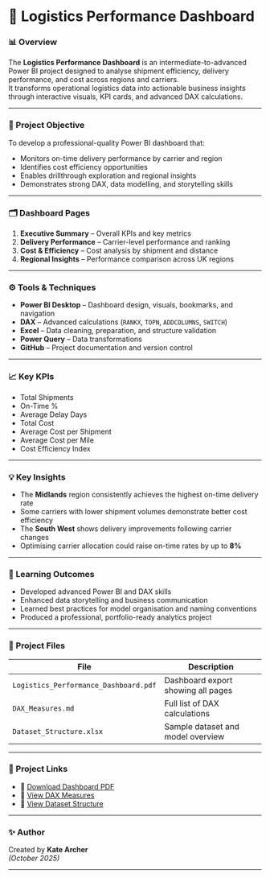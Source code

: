 # 🚚 Logistics Performance Dashboard

### 📊 Overview
The **Logistics Performance Dashboard** is an intermediate-to-advanced Power BI project designed to analyse shipment efficiency, delivery performance, and cost across regions and carriers.  
It transforms operational logistics data into actionable business insights through interactive visuals, KPI cards, and advanced DAX calculations.

---

### 🧭 Project Objective
To develop a professional-quality Power BI dashboard that:
- Monitors on-time delivery performance by carrier and region  
- Identifies cost efficiency opportunities  
- Enables drillthrough exploration and regional insights  
- Demonstrates strong DAX, data modelling, and storytelling skills  

---

### 🗂️ Dashboard Pages
1. **Executive Summary** – Overall KPIs and key metrics  
2. **Delivery Performance** – Carrier-level performance and ranking  
3. **Cost & Efficiency** – Cost analysis by shipment and distance  
4. **Regional Insights** – Performance comparison across UK regions  

---

### ⚙️ Tools & Techniques
- **Power BI Desktop** – Dashboard design, visuals, bookmarks, and navigation  
- **DAX** – Advanced calculations (`RANKX`, `TOPN`, `ADDCOLUMNS`, `SWITCH`)  
- **Excel** – Data cleaning, preparation, and structure validation  
- **Power Query** – Data transformations  
- **GitHub** – Project documentation and version control  

---

### 📈 Key KPIs
- Total Shipments  
- On-Time %  
- Average Delay Days  
- Total Cost  
- Average Cost per Shipment  
- Average Cost per Mile  
- Cost Efficiency Index  

---

### 💡 Key Insights
- The **Midlands** region consistently achieves the highest on-time delivery rate  
- Some carriers with lower shipment volumes demonstrate better cost efficiency  
- The **South West** shows delivery improvements following carrier changes  
- Optimising carrier allocation could raise on-time rates by up to **8%**  

---

### 🧠 Learning Outcomes
- Developed advanced Power BI and DAX skills  
- Enhanced data storytelling and business communication  
- Learned best practices for model organisation and naming conventions  
- Produced a professional, portfolio-ready analytics project  

---

### 📂 Project Files
| File | Description |
|------|--------------|
| `Logistics_Performance_Dashboard.pdf` | Dashboard export showing all pages |
| `DAX_Measures.md` | Full list of DAX calculations |
| `Dataset_Structure.xlsx` | Sample dataset and model overview |

---

### 🔗 Project Links
- 📄 [Download Dashboard PDF](./Logistics%20Performance%20Dashboard.pdf)  
- 📘 [View DAX Measures](./DAX%20Measures.md)  
- 💾 [View Dataset Structure](./Logistics_Performance_Dashboard_Data.xlsx)  

---

### ✨ Author
Created by **Kate Archer**  
*(October 2025)*  

---
